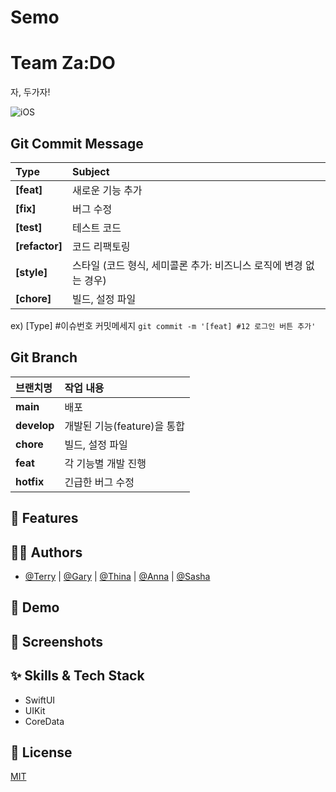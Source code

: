 # Semo

# Team Za:DO
자, 두가자!

![iOS](https://img.shields.io/badge/Swift-iOS-51a9e8?logo=Swift)


## Git Commit Message
|Type|Subject|
|:---|:---|
|**[feat]**|새로운 기능 추가|
|**[fix]**|버그 수정|
|**[test]**|테스트 코드|
|**[refactor]**|코드 리팩토링| 
|**[style]**|스타일 (코드 형식, 세미콜론 추가: 비즈니스 로직에 변경 없는 경우)|
|**[chore]**|빌드, 설정 파일|

ex) [Type] #이슈번호 커밋메세지 `git commit -m '[feat] #12 로그인 버튼 추가'`


## Git Branch
|브랜치명|작업 내용|
|:---|:---|
|**main**|배포|
|**develop**|개발된 기능(feature)을 통합|
|**chore**|빌드, 설정 파일|
|**feat**|각 기능별 개발 진행|
|**hotfix**|긴급한 버그 수정|


## :pushpin: Features


## :technologist: Authors
- [@Terry](https://github.com/terry-koo) | [@Gary](https://github.com/Anti9uA) | [@Thina](https://github.com/yoo86) | [@Anna](https://github.com/Eunbi-Cho) | [@Sasha](https://github.com/erabhre)

## :triangular_flag_on_post: Demo

## :green_heart: Screenshots

## :sparkles: Skills & Tech Stack
- SwiftUI
- UIKit
- CoreData

## :lock_with_ink_pen: License
[MIT](https://choosealicense.com/licenses/mit/)
